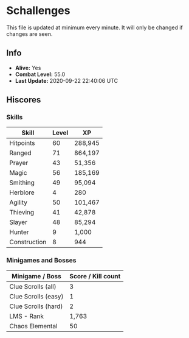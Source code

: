 # Schallenges

This file is updated at minimum every minute. It will only be changed if changes are seen.

## Info

 - **Alive:** Yes
 - **Combat Level:** 55.0
 - **Last Update:** 2020-09-22 22:40:06 UTC

## Hiscores

### Skills

| Skill | Level | XP |
|--|--|--|
| Hitpoints | 60 | 288,945 |
| Ranged | 71 | 864,197 |
| Prayer | 43 | 51,356 |
| Magic | 56 | 185,169 |
| Smithing | 49 | 95,094 |
| Herblore | 4 | 280 |
| Agility | 50 | 101,467 |
| Thieving | 41 | 42,878 |
| Slayer | 48 | 85,294 |
| Hunter | 9 | 1,000 |
| Construction | 8 | 944 |

### Minigames and Bosses

| Minigame / Boss | Score / Kill count |
|--|--|
| Clue Scrolls (all) | 3 |
| Clue Scrolls (easy) | 1 |
| Clue Scrolls (hard) | 2 |
| LMS - Rank | 1,763 |
| Chaos Elemental | 50 |
